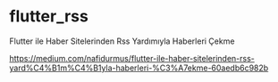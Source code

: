 # flutter_rss

Flutter ile Haber Sitelerinden Rss Yardımıyla Haberleri Çekme

https://medium.com/nafidurmus/flutter-ile-haber-sitelerinden-rss-yard%C4%B1m%C4%B1yla-haberleri-%C3%A7ekme-60aedb6c982b
